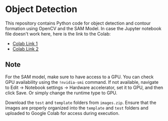 # Object Detection

This repository contains Python code for object detection and contour formation using OpenCV and the SAM Model. In case the Jupyter notebook file doesn't work here, here is the link to the Colab:

- [Colab Link 1](https://colab.research.google.com/drive/1RkbQQ1CInsmVroGXgK-9WpG0lXWxCG6r?usp=sharing)
- [Colab Link 2](https://colab.research.google.com/drive/12tKq16eqC3b-n_ALMeS1HTya_2f8iwq5?usp=sharing)

## Note

For the SAM model, make sure to have access to a GPU. You can check GPU availability using the `!nvidia-smi` command. If not available, navigate to Edit -> Notebook settings -> Hardware accelerator, set it to GPU, and then click Save. Or simply change the runtime type to GPU.

Download the `test` and `template` folders from `images.zip`. Ensure that the images are properly organized into the `template` and `test` folders and uploaded to Google Colab for access during execution.

